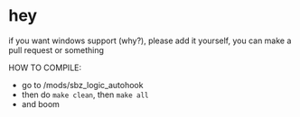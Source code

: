 # hey
if you want windows support (why?), please add it yourself, you can make a pull request or something

HOW TO COMPILE:
- go to <gamedir>/mods/sbz_logic_autohook
- then do `make clean`, then `make all`
- and boom